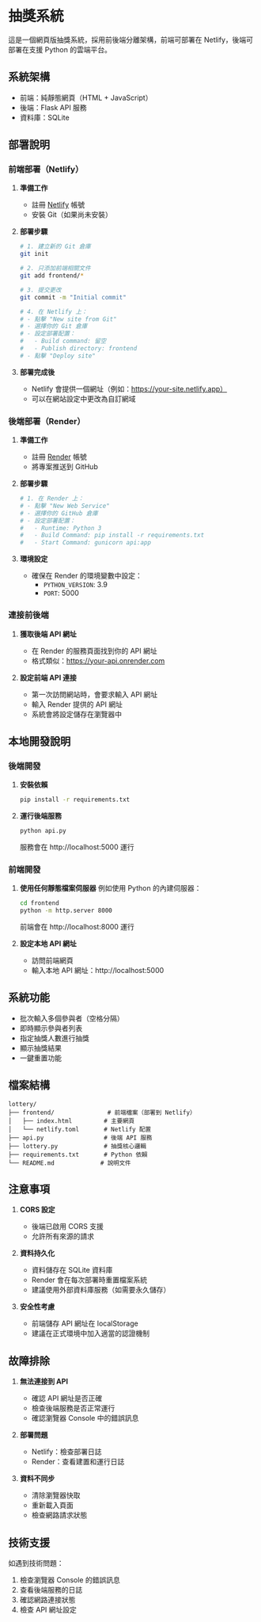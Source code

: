 # 抽獎系統

這是一個網頁版抽獎系統，採用前後端分離架構，前端可部署在 Netlify，後端可部署在支援 Python 的雲端平台。

## 系統架構

- 前端：純靜態網頁（HTML + JavaScript）
- 後端：Flask API 服務
- 資料庫：SQLite

## 部署說明

### 前端部署（Netlify）

1. **準備工作**
   - 註冊 [Netlify](https://www.netlify.com/) 帳號
   - 安裝 Git（如果尚未安裝）

2. **部署步驟**
   ```bash
   # 1. 建立新的 Git 倉庫
   git init
   
   # 2. 只添加前端相關文件
   git add frontend/*
   
   # 3. 提交更改
   git commit -m "Initial commit"
   
   # 4. 在 Netlify 上：
   # - 點擊 "New site from Git"
   # - 選擇你的 Git 倉庫
   # - 設定部署配置：
   #   - Build command: 留空
   #   - Publish directory: frontend
   # - 點擊 "Deploy site"
   ```

3. **部署完成後**
   - Netlify 會提供一個網址（例如：https://your-site.netlify.app）
   - 可以在網站設定中更改為自訂網域

### 後端部署（Render）

1. **準備工作**
   - 註冊 [Render](https://render.com/) 帳號
   - 將專案推送到 GitHub

2. **部署步驟**
   ```bash
   # 1. 在 Render 上：
   # - 點擊 "New Web Service"
   # - 選擇你的 GitHub 倉庫
   # - 設定部署配置：
   #   - Runtime: Python 3
   #   - Build Command: pip install -r requirements.txt
   #   - Start Command: gunicorn api:app
   ```

3. **環境設定**
   - 確保在 Render 的環境變數中設定：
     - `PYTHON_VERSION`: 3.9
     - `PORT`: 5000

### 連接前後端

1. **獲取後端 API 網址**
   - 在 Render 的服務頁面找到你的 API 網址
   - 格式類似：https://your-api.onrender.com

2. **設定前端 API 連接**
   - 第一次訪問網站時，會要求輸入 API 網址
   - 輸入 Render 提供的 API 網址
   - 系統會將設定儲存在瀏覽器中

## 本地開發說明

### 後端開發

1. **安裝依賴**
   ```bash
   pip install -r requirements.txt
   ```

2. **運行後端服務**
   ```bash
   python api.py
   ```
   服務會在 http://localhost:5000 運行

### 前端開發

1. **使用任何靜態檔案伺服器**
   例如使用 Python 的內建伺服器：
   ```bash
   cd frontend
   python -m http.server 8000
   ```
   前端會在 http://localhost:8000 運行

2. **設定本地 API 網址**
   - 訪問前端網頁
   - 輸入本地 API 網址：http://localhost:5000

## 系統功能

- 批次輸入多個參與者（空格分隔）
- 即時顯示參與者列表
- 指定抽獎人數進行抽獎
- 顯示抽獎結果
- 一鍵重置功能

## 檔案結構

```
lottery/
├── frontend/               # 前端檔案（部署到 Netlify）
│   ├── index.html         # 主要網頁
│   └── netlify.toml       # Netlify 配置
├── api.py                 # 後端 API 服務
├── lottery.py             # 抽獎核心邏輯
├── requirements.txt       # Python 依賴
└── README.md             # 說明文件
```

## 注意事項

1. **CORS 設定**
   - 後端已啟用 CORS 支援
   - 允許所有來源的請求

2. **資料持久化**
   - 資料儲存在 SQLite 資料庫
   - Render 會在每次部署時重置檔案系統
   - 建議使用外部資料庫服務（如需要永久儲存）

3. **安全性考慮**
   - 前端儲存 API 網址在 localStorage
   - 建議在正式環境中加入適當的認證機制

## 故障排除

1. **無法連接到 API**
   - 確認 API 網址是否正確
   - 檢查後端服務是否正常運行
   - 確認瀏覽器 Console 中的錯誤訊息

2. **部署問題**
   - Netlify：檢查部署日誌
   - Render：查看建置和運行日誌

3. **資料不同步**
   - 清除瀏覽器快取
   - 重新載入頁面
   - 檢查網路請求狀態

## 技術支援

如遇到技術問題：
1. 檢查瀏覽器 Console 的錯誤訊息
2. 查看後端服務的日誌
3. 確認網路連接狀態
4. 檢查 API 網址設定
